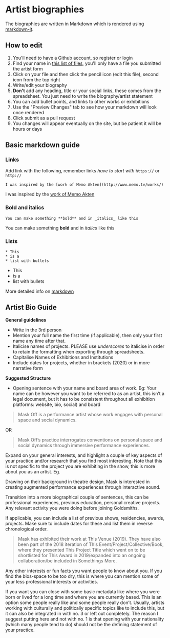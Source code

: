 # Artist biographies

The biographies are written in Markdown which is rendered using [markdown-it](https://github.com/markdown-it/markdown-it).

## How to edit

1. You'll need to have a Github account, so register or login
1. Find your name in [this list of files](https://github.com/aubergene/2020-preview.goldcomparts.show/tree/master/data/bios), you'll only have a file you submitted the artist form
1. Click on your file and then click the pencil icon (edit this file), second icon from the top right
1. Write/edit your biography
1. **Don't** add any heading, title or your social links, these comes from the spreadsheet. You just need to write the biography/artist statement
1. You can add bullet points, and links to other works or exhibitions
1. Use the "Preview Changes" tab to see how your markdown will look once rendered
1. Click submit as a pull request
1. You changes will appear eventually on the site, but be patient it will be hours or days

## Basic markdown guide

### Links

Add link with the following, remember links *have to start with* `https://` or `http://`

```
I was inspired by the [work of Memo Akten](http://www.memo.tv/works/)
```

I was inspired by the [work of Memo Akten](http://www.memo.tv/works/)

### Bold and italics

```
You can make something **bold** and in _italics_ like this
```

You can make something **bold** and in _italics_ like this


### Lists

```
* This 
* is a 
* list with bullets
```

* This 
* is a 
* list with bullets

More detailed info on [markdown](https://guides.github.com/features/mastering-markdown/)

## Artist Bio Guide

**General guidelines**

* Write in the 3rd person
* Mention your full name the first time (if applicable), then only your first name any time after that.
* Italicise names of projects. PLEASE use _underscores_ to italicise in order to retain the formatting when exporting through spreadsheets. 
* Capitalise Names of Exhibitions and Institutions
* Include dates for projects, whether in brackets (2020) or in more narrative form 

**Suggested Structure**

* Opening sentence with your name and board area of work. Eg:
Your name can be however you want to be referred to as an artist, this isn’t a legal document, but it has to be consistent throughout all exhibition platforms: website, bio, social) and board 

> Mask Off is a performance artist whose work engages with personal space and social dynamics. 

OR

> Mask Off’s practice interrogates conventions on personal space and social dynamics through immersive performance experiences. 

Expand on your general interests, and highlight a couple of key aspects of your practice and/or research that you find most interesting. Note that this is not specific to the project you are exhibiting in the show, this is more about you as an artist. Eg.

Drawing on their background in theatre design, Mask is interested in creating augmented performance experiences through interactive sound. 

Transition into a more biographical couple of sentences, this can be professional experiences, previous education, personal creative projects. Any relevant activity you were doing before joining Goldsmiths. 

If applicable, you can include a list of previous shows, residencies, awards, projects. Make sure to include dates for these and list them in reverse chronological order. 

> Mask has exhibited their work at This Venue (2019). They have also been part of the 2018 iteration of This Event/Project/Collective/Book, where they presented This Project Title which went on to be shortlisted for This Award in 2019/expanded into an ongoing collaboration/be included in Somethings More. 

Any other interests or fun facts you want people to know about you. If you find the bios-space to be too dry, this is where you can mention some of your less professional interests or activities. 

If you want you can close with some basic metadata like where you were born or lived for a long time and where you are currently based. 
This is an option some people really like and some people really don’t. Usually, artists working with culturally and politically specific topics like to include this, but it can also be integrated in with no. 3 or left out completely.  The reason I suggest putting here and not with no. 1 is that opening with your nationality (which many people tend to do) should not be the defining statement of your practice. 




